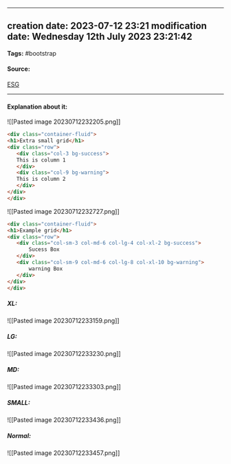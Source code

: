 
---
creation date: 2023-07-12 23:21
modification date: Wednesday 12th July 2023 23:21:42
---

**Tags:** #bootstrap 

#### Source:
[ESG](https://www.w3schools.com/bootstrap4/bootstrap_grid_xsmall.asp)

--------------------------------------

#### Explanation about it:

![[Pasted image 20230712232205.png]]


```html
<div class="container-fluid">
<h1>Extra small grid</h1>
<div class="row">
   <div class="col-3 bg-success">
   This is column 1
   </div>
   <div class="col-9 bg-warning">
   This is column 2
   </div>
</div>
</div>
```

![[Pasted image 20230712232727.png]]


```html
<div class="container-fluid">
<h1>Example grid</h1>
<div class="row">
   <div class="col-sm-3 col-md-6 col-lg-4 col-xl-2 bg-success">
       Sucess Box
   </div>
   <div class="col-sm-9 col-md-6 col-lg-8 col-xl-10 bg-warning">
       warning Box
   </div> 
</div>
</div>
```

##### XL:

![[Pasted image 20230712233159.png]]

##### LG:

![[Pasted image 20230712233230.png]]

##### MD:

![[Pasted image 20230712233303.png]]


##### SMALL:

![[Pasted image 20230712233436.png]]

##### Normal:

![[Pasted image 20230712233457.png]]

